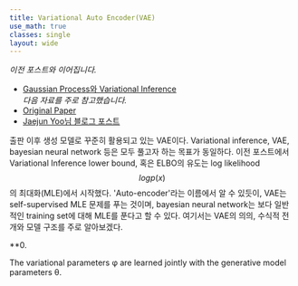 ```yaml
---
title: Variational Auto Encoder(VAE)
use_math: true
classes: single
layout: wide
---
```


*이전 포스트와 이어집니다.*
- [Gaussian Process와 Variational Inference](https://parkgeonyeong.github.io/Gaussian-Process%EC%99%80-Variational-Inference/)  
*다음 자료를 주로 참고했습니다.*  
- [Original Paper](https://arxiv.org/pdf/1312.6114.pdf)
- [Jaejun Yoo님 블로그 포스트](http://jaejunyoo.blogspot.com/2017/04/auto-encoding-variational-bayes-vae-1.html)  

출판 이후 생성 모델로 꾸준히 활용되고 있는 VAE이다. 
Variational inference, VAE, bayesian neural network 등은 모두 풀고자 하는 목표가 동일하다. 
이전 포스트에서 Variational Inference lower bound, 혹은 ELBO의 유도는 log likelihood $$logp(x)$$의 최대화(MLE)에서 시작했다. 
'Auto-encoder'라는 이름에서 알 수 있듯이, VAE는 self-supervised MLE 문제를 푸는 것이며, 
bayesian neural network는 보다 일반적인 training set에 대해 MLE를 푼다고 할 수 있다. 
여기서는 VAE의 의의, 수식적 전개와 모델 구조를 주로 알아보겠다. 

**0. 

The variational parameters φ are learned jointly with the generative model parameters θ.
